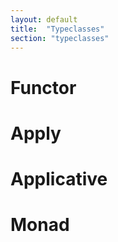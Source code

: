 ```yaml
---
layout: default
title:  "Typeclasses"
section: "typeclasses"
---
```


# Functor

# Apply

# Applicative

# Monad
